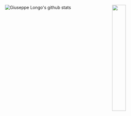 ![Giuseppe Longo's github stats](https://github-readme-stats.vercel.app/api?username=peppelongo96&count_private=true&show_icons=true)
<img align="right" width="30%" height="30%" src="https://media.giphy.com/media/PlLanl8Bzcvr14IfjJ/giphy.gif">
